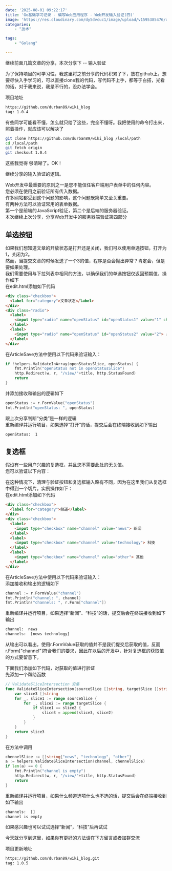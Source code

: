 ```yaml
---
date: '2025-08-01 09:22:17'
title: 'Go基础学习记录 - 编写Web应用程序 - Web开发输入验证(四)'
image: 'https://res.cloudinary.com/dy5dvcuc1/image/upload/v1595385476/xiaorongmao/golang.jpg'
categories:
    - "技术"

tags:
    - "Golang"

---
```


继续前面几篇文章的分享，本次分享下 -- 输入验证

为了保持项目的可学习性，我这里将之前分享的代码积累了下，放在github上，想要尽快入手学习的，可以直接clone我的代码，写代码不上手，都等于白搭，光看的话，对于我来说，我是不行的，没办法学会。

项目地址

```bash
https://github.com/durban89/wiki_blog
tag: 1.0.4
```

有些同学可能看不懂，怎么就只给了这些，完全不懂呀。我把使用的命令打出来，照着操作，就应该可以解决了

```bash
git clone https://github.com/durban89/wiki_blog /local/path
cd /local/path
git fetch origin
git checkout 1.0.4
```

这些我觉得 够清晰了。OK！

继续分享的输入验证的逻辑。

Web开发中最重要的原则之一是您不能信任客户端用户表单中的任何内容。  
您必须在使用之前验证所有传入数据。  
许多网站都受到这个问题的影响，这个问题既简单又至关重要。  
有两种方法可以验证常用的表单数据。  
第一个是前端的JavaScript验证，第二个是后端的服务器验证。  
本次继续上次分享，分享Web开发中的服务器端验证第四部分

## 单选按钮

如果我们想知道文章的开放状态是打开还是关闭，我们可以使用单选按钮，打开为1​，关闭为2。  
然而，当提交文章的时候发送了一个3的值，程序是否会抛出异常？肯定会，但是要如果处理。  
我们需要使用与下拉列表中相同的方法，以确保我们的单选按钮仅返回预期值，操作如下  
在edit.html添加如下代码

```html
<div class="checkbox">
  <label for="category">文章状态</label>
</div>
<div class="radio">
  <label>
    <input type="radio" name="openStatus" id="openStatus1" value="1" checked> 打开
  </label>
  <label>
    <input type="radio" name="openStatus" id="openStatus2" value="2"> 关闭
  </label>
</div>
```

在ArticleSave方法中使用以下代码来验证输入：

```go
if !helpers.ValidateInArray(openStatusSlice, openStatus) {
    fmt.Println("openStatus not in openStatusSlice")
    http.Redirect(w, r, "/view/"+title, http.StatusFound)
    return
}
```

并添加接收和输出的逻辑如下

```go
openStatus := r.FormValue("openStatus")
fmt.Println("openStatus: ", openStatus)
```

跟上次分享判断“分类”是一样的逻辑  
重新编译并运行项目，如果选择“打开”的话，提交后会在终端接收到如下输出

```bash
openStatus:  1
```

## 复选框

假设有一些用户兴趣的复选框，并且您不需要此处的无关值。  
您可以验证以下内容：

在这种情况下，清理与验证按钮和复选框输入略有不同，因为在这里我们从复选框中得到一个切片。实例操作如下：  
在edit.html添加如下代码

```html
<div class="checkbox">
  <label for="category">频道</label>
</div>
<div class="checkbox">
  <label>
    <input type="checkbox" name="channel" value="news"> 新闻
  </label>
  <label>
    <input type="checkbox" name="channel" value="technology"> 科技
  </label>
  <label>
    <input type="checkbox" name="channel" value="other"> 其他
  </label>
</div>
```

在ArticleSave方法中使用以下代码来验证输入：  
添加接收和输出的逻辑如下

```go
channel := r.FormValue("channel")
fmt.Println("channel: ", channel)
fmt.Println("channels: ", r.Form["channel"])
```

重新编译并运行项目，如果选择“新闻”、“科技”的话，提交后会在终端接收到如下输出

```bash
channel:  news
channels:  [news technology]
```

从输出可以看出，使用r.FormValue获取的值并不是我们提交后获取的值，反而r.Form["channel"]符合我们的要求，因此在以后的开发中，针对复选框的获取值的方式要留意下。

下面我们添加如下代码，对获取的值进行验证  
先添加一个帮助函数

```go
// ValidateSliceIntersection 交集
func ValidateSliceIntersection(sourceSlice []string, targetSlice []string) []string {
    var slice3 []string
    for _, slice1 := range sourceSlice {
        for _, slice2 := range targetSlice {
            if slice1 == slice2 {
                slice3 = append(slice3, slice2)
            }
        }
    }
    return slice3
}
```

在方法中调用

```go
chennelSlice := []string{"news", "technology", "other"}
a := helpers.ValidateSliceIntersection(channel, chennelSlice)
if len(a) == 0 {
    fmt.Println("channel is empty")
    http.Redirect(w, r, "/view/"+title, http.StatusFound)
    return
}
```

重新编译并运行项目，如果什么频道选项什么也不选的话，提交后会在终端接收到如下输出

```bash
channels:  []
channel is empty
```

如果感兴趣也可以试试选择“新闻”，“科技”后再试试

今天就分享到这里，如果你有更好的方法请在下方留言或者加群交流

项目更新地址

```bash
https://github.com/durban89/wiki_blog.git
tag: 1.0.5
```
